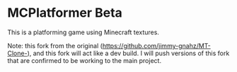 # MCPlatformer Beta
This is a platforming game using Minecraft textures.

Note: this fork from the original (https://github.com/jimmy-gnahz/MT-Clone-), and this fork will act like a dev build. I will push versions of this fork that are confirmed to be working to the main project. 
